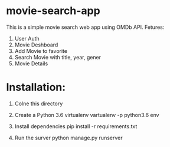 # movie-search-app

This is a simple movie search web app using OMDb API.
Fetures:
  1. User Auth
  2. Movie Deshboard
  3. Add Movie to favorite
  4. Search Movie with title, year, gener
  5. Movie Details
  
# Installation:
 
 1. Colne this directory
    
 2. Create a Python 3.6 virtualenv
      vartualenv -p python3.6 env
 
 3. Install dependencies
      pip install -r requirements.txt
      
 4. Run the surver
      python manage.py runserver
